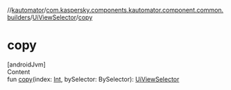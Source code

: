 //[kautomator](../../index.md)/[com.kaspersky.components.kautomator.component.common.builders](../index.md)/[UiViewSelector](index.md)/[copy](copy.md)



# copy  
[androidJvm]  
Content  
fun [copy](copy.md)(index: [Int](https://kotlinlang.org/api/latest/jvm/stdlib/kotlin/-int/index.html), bySelector: BySelector): [UiViewSelector](index.md)  



